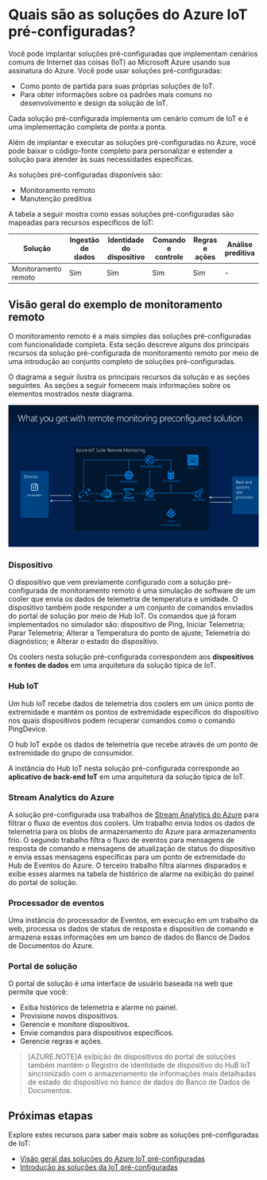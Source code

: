 <properties
 pageTitle="Descrição das soluções pré-configuradas do Azure IoT | Microsoft Azure"
 description="Uma descrição das soluções pré-configuradas IoT Azure e sua arquitetura com links para recursos adicionais."
 services=""
 documentationCenter=".net"
 authors="aguilaaj"
 manager="kevinmil"
 editor=""/>

<tags
 ms.service="na"
 ms.devlang="na"
 ms.topic="article"
 ms.tgt_pltfrm="na"
 ms.workload="tbd"
 ms.date="09/29/2015"
 ms.author="araguila"/>

# Quais são as soluções do Azure IoT pré-configuradas?

Você pode implantar soluções pré-configuradas que implementam cenários comuns de Internet das coisas (IoT) ao Microsoft Azure usando sua assinatura do Azure. Você pode usar soluções pré-configuradas:

- Como ponto de partida para suas próprias soluções de IoT.
- Para obter informações sobre os padrões mais comuns no desenvolvimento e design da solução de IoT.

Cada solução pré-configurada implementa um cenário comum de IoT e é uma implementação completa de ponta a ponta.

Além de implantar e executar as soluções pré-configuradas no Azure, você pode baixar o código-fonte completo para personalizar e estender a solução para atender às suas necessidades específicas.

As soluções pré-configuradas disponíveis são:

- Monitoramento remoto
- Manutenção preditiva

A tabela a seguir mostra como essas soluções pré-configuradas são mapeadas para recursos específicos de IoT:

| Solução | Ingestão de dados | Identidade do dispositivo | Comando e controle | Regras e ações | Análise preditiva |
|------------------------|----------------|-----------------|---------------------|-------------------|----------------------|
| Monitoramento remoto | Sim | Sim | Sim | Sim | - | | Manutenção preditiva | Sim | Sim | Sim | Sim | Sim |

## Visão geral do exemplo de monitoramento remoto

O monitoramento remoto é a mais simples das soluções pré-configuradas com funcionalidade completa. Esta seção descreve alguns dos principais recursos da solução pré-configurada de monitoramento remoto por meio de uma introdução ao conjunto completo de soluções pré-configuradas.

O diagrama a seguir ilustra os principais recursos da solução e as seções seguintes. As seções a seguir fornecem mais informações sobre os elementos mostrados neste diagrama.

![Arquitetura da solução pré-configurada de monitoramento remoto][img-remote-monitoring-arch]

### Dispositivo

O dispositivo que vem previamente configurado com a solução pré-configurada de monitoramento remoto é uma simulação de software de um cooler que envia os dados de telemetria de temperatura e umidade. O dispositivo também pode responder a um conjunto de comandos enviados do portal de solução por meio de Hub IoT. Os comandos que já foram implementados no simulador são: dispositivo de Ping, Iniciar Telemetria; Parar Telemetria; Alterar a Temperatura do ponto de ajuste; Telemetria do diagnóstico; e Alterar o estado do dispositivo.

Os coolers nesta solução pré-configurada correspondem aos **dispositivos e fontes de dados** em uma arquitetura da solução típica de IoT.

### Hub IoT

Um hub IoT recebe dados de telemetria dos coolers em um único ponto de extremidade e mantém os pontos de extremidade específicos do dispositivo nos quais dispositivos podem recuperar comandos como o comando PingDevice.

O hub IoT expõe os dados de telemetria que recebe através de um ponto de extremidade do grupo de consumidor.

A instância do Hub IoT nesta solução pré-configurada corresponde ao **aplicativo de back-end IoT** em uma arquitetura da solução típica de IoT.

### Stream Analytics do Azure

A solução pré-configurada usa trabalhos de [Stream Analytics do Azure][] para filtrar o fluxo de eventos dos coolers. Um trabalho envia todos os dados de telemetria para os blobs de armazenamento do Azure para armazenamento frio. O segundo trabalho filtra o fluxo de eventos para mensagens de resposta de comando e mensagens de atualização de status do dispositivo e envia essas mensagens específicas para um ponto de extremidade do Hub de Eventos do Azure. O terceiro trabalho filtra alarmes disparados e exibe esses alarmes na tabela de histórico de alarme na exibição do painel do portal de solução.


### Processador de eventos

Uma instância do processador de Eventos, em execução em um trabalho da web, processa os dados de status de resposta e dispositivo de comando e armazena essas informações em um banco de dados do Banco de Dados de Documentos do Azure.

### Portal de solução

O portal de solução é uma interface de usuário baseada na web que permite que você:

- Exiba histórico de telemetria e alarme no painel.
- Provisione novos dispositivos.
- Gerencie e monitore dispositivos.
- Envie comandos para dispositivos específicos.
- Gerencie regras e ações.

> [AZURE.NOTE]A exibição de dispositivos do portal de soluções também mantém o Registro de identidade de dispositivo do HuB IoT sincronizado com o armazenamento de informações mais detalhadas de estado do dispositivo no banco de dados do Banco de Dados de Documentos.

## Próximas etapas

Explore estes recursos para saber mais sobre as soluções pré-configuradas de IoT:

- [Visão geral das soluções do Azure IoT pré-configuradas](iot-suite-overview.md)
- [Introdução às soluções da IoT pré-configuradas](iot-suite-getstarted-preconfigured-solutions.md)

[img-remote-monitoring-arch]: ./media/iot-suite-what-are-preconfigured-solutions/remote-monitoring-arch1.png
[Stream Analytics do Azure]: https://azure.microsoft.com/services/stream-analytics/

<!---HONumber=Oct15_HO2-->